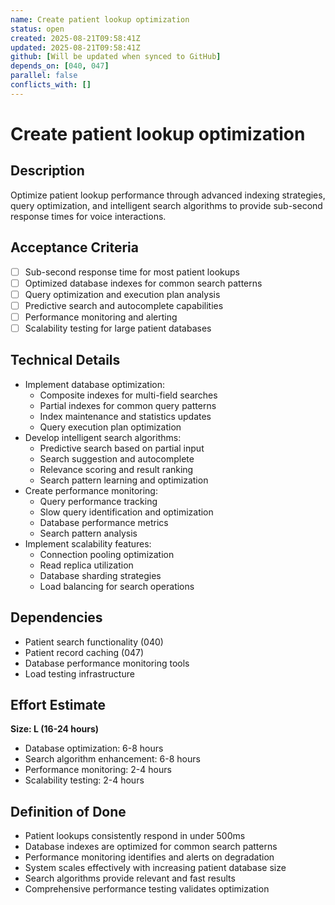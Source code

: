 ```yaml
---
name: Create patient lookup optimization
status: open
created: 2025-08-21T09:58:41Z
updated: 2025-08-21T09:58:41Z
github: [Will be updated when synced to GitHub]
depends_on: [040, 047]
parallel: false
conflicts_with: []
---
```


# Create patient lookup optimization

## Description
Optimize patient lookup performance through advanced indexing strategies, query optimization, and intelligent search algorithms to provide sub-second response times for voice interactions.

## Acceptance Criteria
- [ ] Sub-second response time for most patient lookups
- [ ] Optimized database indexes for common search patterns
- [ ] Query optimization and execution plan analysis
- [ ] Predictive search and autocomplete capabilities
- [ ] Performance monitoring and alerting
- [ ] Scalability testing for large patient databases

## Technical Details
- Implement database optimization:
  - Composite indexes for multi-field searches
  - Partial indexes for common query patterns
  - Index maintenance and statistics updates
  - Query execution plan optimization
- Develop intelligent search algorithms:
  - Predictive search based on partial input
  - Search suggestion and autocomplete
  - Relevance scoring and result ranking
  - Search pattern learning and optimization
- Create performance monitoring:
  - Query performance tracking
  - Slow query identification and optimization
  - Database performance metrics
  - Search pattern analysis
- Implement scalability features:
  - Connection pooling optimization
  - Read replica utilization
  - Database sharding strategies
  - Load balancing for search operations

## Dependencies
- Patient search functionality (040)
- Patient record caching (047)
- Database performance monitoring tools
- Load testing infrastructure

## Effort Estimate
**Size: L (16-24 hours)**
- Database optimization: 6-8 hours
- Search algorithm enhancement: 6-8 hours
- Performance monitoring: 2-4 hours
- Scalability testing: 2-4 hours

## Definition of Done
- Patient lookups consistently respond in under 500ms
- Database indexes are optimized for common search patterns
- Performance monitoring identifies and alerts on degradation
- System scales effectively with increasing patient database size
- Search algorithms provide relevant and fast results
- Comprehensive performance testing validates optimization